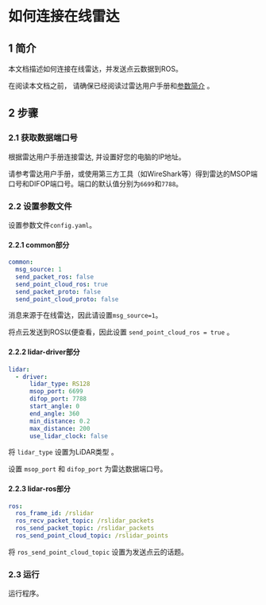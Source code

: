 # 如何连接在线雷达

## 1 简介

本文档描述如何连接在线雷达，并发送点云数据到ROS。

在阅读本文档之前， 请确保已经阅读过雷达用户手册和[参数简介](../intro/parameter_intro.md) 。

## 2 步骤

### 2.1 获取数据端口号

根据雷达用户手册连接雷达, 并设置好您的电脑的IP地址。

请参考雷达用户手册，或使用第三方工具（如WireShark等）得到雷达的MSOP端口号和DIFOP端口号。端口的默认值分别为```6699```和```7788```。 

### 2.2 设置参数文件

设置参数文件```config.yaml```。

#### 2.2.1 common部分

```yaml
common:
  msg_source: 1                                       
  send_packet_ros: false                                
  send_point_cloud_ros: true                            
  send_packet_proto: false                              
  send_point_cloud_proto: false                         
```

消息来源于在线雷达，因此请设置```msg_source=1```。

将点云发送到ROS以便查看，因此设置 ```send_point_cloud_ros = true``` 。

#### 2.2.2 lidar-driver部分

```yaml
lidar:
  - driver:
      lidar_type: RS128            
      msop_port: 6699             
      difop_port: 7788           
      start_angle: 0               
      end_angle: 360              
      min_distance: 0.2            
      max_distance: 200           
      use_lidar_clock: false    
```

将 ```lidar_type``` 设置为LiDAR类型 。

设置 ```msop_port``` 和 ```difop_port``` 为雷达数据端口号。

#### 2.2.3 lidar-ros部分

```yaml
ros:
  ros_frame_id: /rslidar           
  ros_recv_packet_topic: /rslidar_packets    
  ros_send_packet_topic: /rslidar_packets    
  ros_send_point_cloud_topic: /rslidar_points     
```

将 ```ros_send_point_cloud_topic``` 设置为发送点云的话题。 

### 2.3 运行

运行程序。


